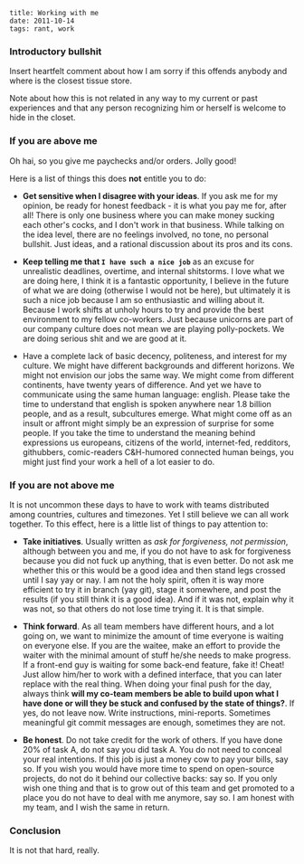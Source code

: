     title: Working with me
    date: 2011-10-14
    tags: rant, work

### Introductory bullshit

Insert heartfelt comment about how I am sorry if this offends anybody and
where is the closest tissue store.

Note about how this is not related in any way to my current or past experiences
and that any person recognizing him or herself is welcome to hide in the closet.

### If you are above me

Oh hai, so you give me paychecks and/or orders. Jolly good!

Here is a list of things this does **not** entitle you to do:

  * **Get sensitive when I disagree with your ideas**. If you ask me for my opinion,
  be ready for honest feedback - it is what you pay me for, after all! There is
  only one business where you can make money sucking each other's cocks, and I don't
  work in that business. While talking on the idea level, there are no feelings
  involved, no tone, no personal bullshit. Just ideas, and a rational discussion
  about its pros and its cons.

  * **Keep telling me that `I have such a nice job`** as an excuse for unrealistic
  deadlines, overtime, and internal shitstorms. I love what we are doing here,
  I think it is a fantastic opportunity, I believe in the future of what we are
  doing (otherwise I would not be here), but ultimately it is such a nice job
  because I am so enthusiastic and willing about it. Because I work shifts at
  unholy hours to try and provide the best environment to my fellow co-workers.
  Just because unicorns are part of our company culture does not mean we are
  playing polly-pockets. We are doing serious shit and we are good at it.

  * Have a complete lack of basic decency, politeness, and interest for my culture.
  We might have different backgrounds and different horizons. We might not envision
  our jobs the same way. We might come from different continents, have twenty
  years of difference. And yet we have to communicate using the same human language:
  english. Please take the time to understand that english is spoken anywhere near
  1.8 billion people, and as a result, subcultures emerge. What might come off
  as an insult or affront might simply be an expression of surprise for some people.
  If you take the time to understand the meaning behind expressions us europeans,
  citizens of the world, internet-fed, redditors, githubbers, comic-readers C&H-humored
  connected human beings, you might just find your work a hell of a lot easier to do.

### If you are not above me

It is not uncommon these days to have to work with teams distributed among countries,
cultures and timezones. Yet I still believe we can all work together. To this effect,
here is a little list of things to pay attention to:

  * **Take initiatives**. Usually written as *ask for forgiveness, not permission*,
  although between you and me, if you do not have to ask for forgiveness because you did not
  fuck up anything, that is even better. Do not ask me whether this or this would be
  a good idea and then stand legs crossed until I say yay or nay. I am not the holy
  spirit, often it is way more efficient to try it in branch (yay git), stage it
  somewhere, and post the results (if you still think it is a good idea). And if it was
  not, explain why it was not, so that others do not lose time trying it. It is that simple.
  
  * **Think forward**. As all team members have different hours, and a lot going on,
  we want to minimize the amount of time everyone is waiting on everyone else. If you
  are the waitee, make an effort to provide the waiter with the minimal amount of stuff
  he/she needs to make progress. If a front-end guy is waiting for some back-end feature,
  fake it! Cheat! Just allow him/her to work with a defined interface, that you can later
  replace with the real thing. When doing your final push for the day, always think
  **will my co-team members be able to build upon what I have done or will they be
  stuck and confused by the state of things?**. If yes, do not leave now. Write instructions,
  mini-reports. Sometimes meaningful git commit messages are enough, sometimes they are not.

  * **Be honest**. Do not take credit for the work of others. If you have done 20% of
  task A, do not say you did task A. You do not need to conceal your real intentions.
  If this job is just a money cow to pay your bills, say so. If you wish you would
  have more time to spend on open-source projects, do not do it behind our collective
  backs: say so. If you only wish one thing and that is to grow out of this team
  and get promoted to a place you do not have to deal with me anymore, say so. I am
  honest with my team, and I wish the same in return.

### Conclusion

It is not that hard, really.

